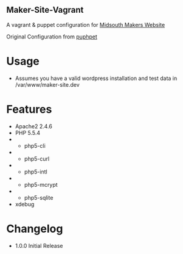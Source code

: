 ## Maker-Site-Vagrant

A vagrant & puppet configuration for [Midsouth Makers Website](http://midsouthmakers.org/)

Original Configuration from [puphpet](https://github.com/puphpet/puphpet)


Usage
==
- Assumes you have a valid wordpress installation and test data in /var/www/maker-site.dev

Features
===
- Apache2 2.4.6
- PHP 5.5.4
- - php5-cli
- - php5-curl
- - php5-intl
- - php5-mcrypt
- - php5-sqlite
- xdebug


Changelog
===
- 1.0.0 Initial Release
